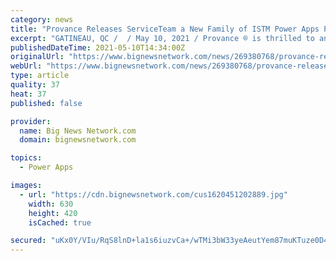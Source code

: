 ```yaml
---
category: news
title: "Provance Releases ServiceTeam a New Family of ISTM Power Apps Products"
excerpt: "GATINEAU, QC /  / May 10, 2021 / Provance ® is thrilled to announce the immediate release of ServiceTeam ®, a family of IT Service Management products built on the Microsoft Power Platform. Engineered for Microsoft-centric customers,"
publishedDateTime: 2021-05-10T14:34:00Z
originalUrl: "https://www.bignewsnetwork.com/news/269380768/provance-releases-serviceteam-a-new-family-of-istm-power-apps-products"
webUrl: "https://www.bignewsnetwork.com/news/269380768/provance-releases-serviceteam-a-new-family-of-istm-power-apps-products"
type: article
quality: 37
heat: 37
published: false

provider:
  name: Big News Network.com
  domain: bignewsnetwork.com

topics:
  - Power Apps

images:
  - url: "https://cdn.bignewsnetwork.com/cus1620451202889.jpg"
    width: 630
    height: 420
    isCached: true

secured: "uKx0Y/VIu/RqS8lnD+la1s6iuzvCa+/wTMi3bW33yeAeutYem87muKTuze0D4I1omt9Xk+Oj8upXC7Pvhtys1U3kXLockir9ZVycBECxoPeppCORPBw62oLDOw+lUXkrsLWBShijU0JcJ5I67/Wku7KaUk3/GynEbhI/DssMkz3cZJNfAvBRtqrFwNbQ6eTnyqYLO439uPKfLxnhuEfDqK0J1uVUN4Om/p40wjwI0fGPbggE4lf/zBI5Tamz2R5VY1e1/ThVBevYQDUj4dab7bVY46VRxkWJKuGxTNJLP60R1oOwql3FLdWuRCqfBgSNtuKDRd8oF3GtmNsFMLwxblThJbJLt6Hjvw92Imks72o=;iKxMk4qfgXS0L7BXTDIvVg=="
---
```


